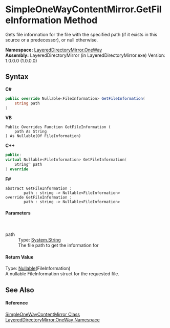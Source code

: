 # SimpleOneWayContentMirror.GetFileInformation Method 
 

Gets file information for the file with the specified path (if it exists in this source or a predecessor), or null otherwise.

**Namespace:**&nbsp;<a href="d6b0b765-6849-cc2a-e275-85cc710ffc2c">LayeredDirectoryMirror.OneWay</a><br />**Assembly:**&nbsp;LayeredDirectoryMirror (in LayeredDirectoryMirror.exe) Version: 1.0.0.0 (1.0.0.0)

## Syntax

**C#**<br />
``` C#
public override Nullable<FileInformation> GetFileInformation(
	string path
)
```

**VB**<br />
``` VB
Public Overrides Function GetFileInformation ( 
	path As String
) As Nullable(Of FileInformation)
```

**C++**<br />
``` C++
public:
virtual Nullable<FileInformation> GetFileInformation(
	String^ path
) override
```

**F#**<br />
``` F#
abstract GetFileInformation : 
        path : string -> Nullable<FileInformation> 
override GetFileInformation : 
        path : string -> Nullable<FileInformation> 
```


#### Parameters
&nbsp;<dl><dt>path</dt><dd>Type: <a href="http://msdn2.microsoft.com/en-us/library/s1wwdcbf" target="_blank">System.String</a><br />The file path to get the information for</dd></dl>

#### Return Value
Type: <a href="http://msdn2.microsoft.com/en-us/library/b3h38hb0" target="_blank">Nullable</a>(FileInformation)<br />A nullable FileInformation struct for the requested file.

## See Also


#### Reference
<a href="907d05b7-f0cb-9f1f-5ebf-526ad7f4853d">SimpleOneWayContentMirror Class</a><br /><a href="d6b0b765-6849-cc2a-e275-85cc710ffc2c">LayeredDirectoryMirror.OneWay Namespace</a><br />